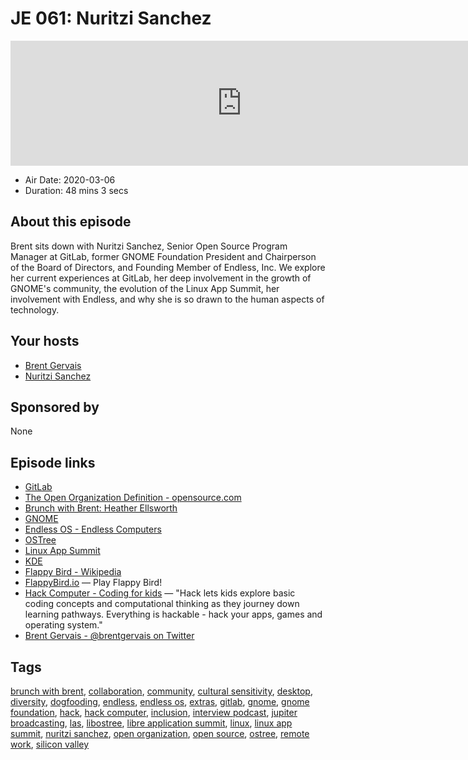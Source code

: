 # JE 061: Nuritzi Sanchez

<iframe src="https://player.fireside.fm/v2/WTrMvATU+w_0reFhy?theme=dark" width="740" height="200" frameborder="0" scrolling="no"></iframe>

* Air Date: 2020-03-06
* Duration: 48 mins 3 secs

## About this episode

Brent sits down with Nuritzi Sanchez, Senior Open Source Program Manager at GitLab, former GNOME Foundation President and Chairperson of the Board of Directors, and Founding Member of Endless, Inc. We explore her current experiences at GitLab, her deep involvement in the growth of GNOME's community, the evolution of the Linux App Summit, her involvement with Endless, and why she is so drawn to the human aspects of technology.

## Your hosts
* [Brent Gervais](https://extras.show//hosts/brent)
* [Nuritzi Sanchez](https://extras.show//guests/nuritzi-sanchez)

## Sponsored by

None



## Episode links

  * [GitLab](https://gitlab.com/ "GitLab")
  * [The Open Organization Definition - opensource.com](https://opensource.com/open-organization/resources/open-org-definition "The Open Organization Definition - opensource.com")
  * [Brunch with Brent: Heather Ellsworth](https://extras.show/57 "Brunch with Brent: Heather Ellsworth")
  * [GNOME](https://www.gnome.org/ "GNOME")
  * [Endless OS - Endless Computers](https://endlessos.com/ "Endless OS - Endless Computers")
  * [OSTree](https://ostree.readthedocs.io "OSTree")
  * [Linux App Summit](https://linuxappsummit.org/ "Linux App Summit")
  * [KDE](https://kde.org/ "KDE")
  * [Flappy Bird - Wikipedia](https://en.wikipedia.org/wiki/Flappy_Bird "Flappy Bird - Wikipedia")
  * [FlappyBird.io](http://flappybird.io/ "FlappyBird.io") — Play Flappy Bird!
  * [Hack Computer - Coding for kids](https://www.hack-computer.com/ "Hack Computer - Coding for kids") — "Hack lets kids explore basic coding concepts and computational thinking as they journey down learning pathways. Everything is hackable - hack your apps, games and operating system."
  * [Brent Gervais - @brentgervais on Twitter](https://twitter.com/brentgervais "Brent Gervais - @brentgervais on Twitter")



## Tags

[brunch with brent](https://extras.show//tags/brunch%20with%20brent), [collaboration](https://extras.show//tags/collaboration), [community](https://extras.show//tags/community), [cultural sensitivity](https://extras.show//tags/cultural%20sensitivity), [desktop](https://extras.show//tags/desktop), [diversity](https://extras.show//tags/diversity), [dogfooding](https://extras.show//tags/dogfooding), [endless](https://extras.show//tags/endless), [endless os](https://extras.show//tags/endless%20os), [extras](https://extras.show//tags/extras), [gitlab](https://extras.show//tags/gitlab), [gnome](https://extras.show//tags/gnome), [gnome foundation](https://extras.show//tags/gnome%20foundation), [hack](https://extras.show//tags/hack), [hack computer](https://extras.show//tags/hack%20computer), [inclusion](https://extras.show//tags/inclusion), [interview podcast](https://extras.show//tags/interview%20podcast), [jupiter broadcasting](https://extras.show//tags/jupiter%20broadcasting), [las](https://extras.show//tags/las), [libostree](https://extras.show//tags/libostree), [libre application summit](https://extras.show//tags/libre%20application%20summit), [linux](https://extras.show//tags/linux), [linux app summit](https://extras.show//tags/linux%20app%20summit), [nuritzi sanchez](https://extras.show//tags/nuritzi%20sanchez), [open organization](https://extras.show//tags/open%20organization), [open source](https://extras.show//tags/open%20source), [ostree](https://extras.show//tags/ostree), [remote work](https://extras.show//tags/remote%20work), [silicon valley](https://extras.show//tags/silicon%20valley)